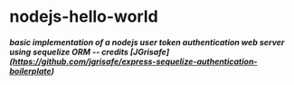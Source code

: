 # nodejs-hello-world
##### basic implementation of a nodejs user token authentication web server using sequelize ORM -- credits [JGrisafe] (https://github.com/jgrisafe/express-sequelize-authentication-boilerplate)
